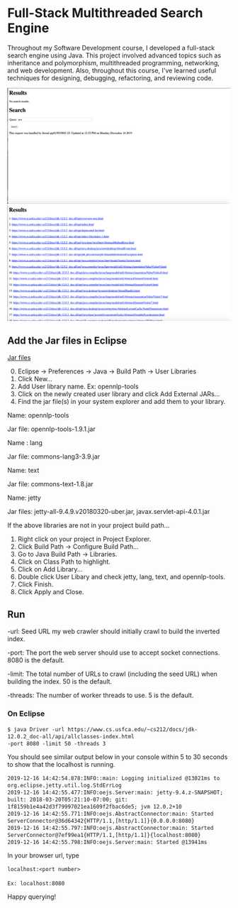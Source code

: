 # Full-Stack Multithreaded Search Engine  

Throughout my Software Development course, I developed a full-stack search engine using Java. This project involved advanced topics such as inheritance and polymorphism, multithreaded programming, networking, and web development. Also, throughout this course, I've learned useful techniques for designing, debugging, refactoring, and reviewing code.

![Search](/Project/src/Search.png)
![Results](/Project/src/Results.png)

## Add the Jar files in Eclipse
[Jar files](https://github.com/Jenkins1128/SearchEngine/tree/master/SearchEngineJars)

0. Eclipse -> Preferences -> Java -> Build Path -> User Libraries 
1. Click New...
2. Add User library name. Ex: opennlp-tools
3. Click on the newly created user library and click Add External JARs...
4. Find the jar file(s) in your system explorer and add them to your library.

 Name: opennlp-tools 
 
 Jar file: opennlp-tools-1.9.1.jar

 Name : lang 
 
 Jar file: commons-lang3-3.9.jar

 Name: text
 
 Jar file: commons-text-1.8.jar

 Name: jetty
 
 Jar files: jetty-all-9.4.9.v20180320-uber.jar, javax.servlet-api-4.0.1.jar
 
 
 If the above libraries are not in your project build path...
 
 1. Right click on your project in Project Explorer.
 2. Click Build Path -> Configure Build Path...
 3. Go to Java Build Path -> Libraries.
 4. Click on Class Path to highlight.
 5. Click on Add Library...
 6. Double click User Libary and check jetty, lang, text, and opennlp-tools.
 7. Click Finish.
 8. Click Apply and Close.

## Run

-url: Seed URL my web crawler should initially crawl to build the inverted index.

-port: The port the web server should use to accept socket connections. 8080 is the default.

-limit: The total number of URLs to crawl (including the seed URL) when building the index. 50 is the default. 

-threads: The number of worker threads to use. 5 is the default.

### On Eclipse

```
$ java Driver -url https://www.cs.usfca.edu/~cs212/docs/jdk-12.0.2_doc-all/api/allclasses-index.html
-port 8080 -limit 50 -threads 3
```

You should see similar output below in your console within 5 to 30 seconds to show that the localhost is running.
```
2019-12-16 14:42:54.878:INFO::main: Logging initialized @13021ms to org.eclipse.jetty.util.log.StdErrLog
2019-12-16 14:42:55.477:INFO:oejs.Server:main: jetty-9.4.z-SNAPSHOT; built: 2018-03-20T05:21:10-07:00; git: 1f8159b1e4a42d3f79997021ea1609f2fbac6de5; jvm 12.0.2+10
2019-12-16 14:42:55.771:INFO:oejs.AbstractConnector:main: Started ServerConnector@36d64342{HTTP/1.1,[http/1.1]}{0.0.0.0:8080}
2019-12-16 14:42:55.797:INFO:oejs.AbstractConnector:main: Started ServerConnector@7ef99ea1{HTTP/1.1,[http/1.1]}{localhost:8080}
2019-12-16 14:42:55.798:INFO:oejs.Server:main: Started @13941ms
```

In your browser url, type 
```
localhost:<port number>

Ex: localhost:8080
```

Happy querying!

